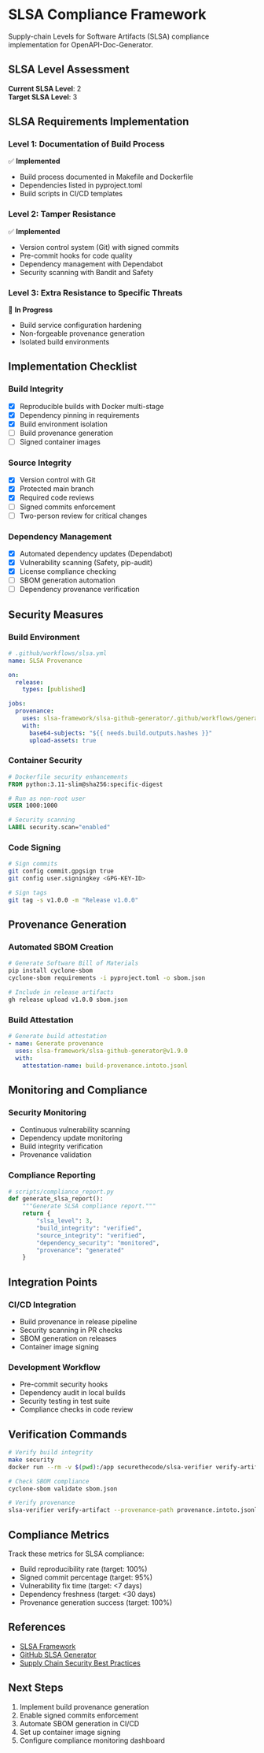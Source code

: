 # SLSA Compliance Framework

Supply-chain Levels for Software Artifacts (SLSA) compliance implementation for OpenAPI-Doc-Generator.

## SLSA Level Assessment

**Current SLSA Level**: 2  
**Target SLSA Level**: 3

## SLSA Requirements Implementation

### Level 1: Documentation of Build Process
✅ **Implemented**
- Build process documented in Makefile and Dockerfile
- Dependencies listed in pyproject.toml
- Build scripts in CI/CD templates

### Level 2: Tamper Resistance
✅ **Implemented**
- Version control system (Git) with signed commits
- Pre-commit hooks for code quality
- Dependency management with Dependabot
- Security scanning with Bandit and Safety

### Level 3: Extra Resistance to Specific Threats
🔄 **In Progress**
- Build service configuration hardening
- Non-forgeable provenance generation
- Isolated build environments

## Implementation Checklist

### Build Integrity
- [x] Reproducible builds with Docker multi-stage
- [x] Dependency pinning in requirements
- [x] Build environment isolation
- [ ] Build provenance generation
- [ ] Signed container images

### Source Integrity
- [x] Version control with Git
- [x] Protected main branch
- [x] Required code reviews
- [ ] Signed commits enforcement
- [ ] Two-person review for critical changes

### Dependency Management
- [x] Automated dependency updates (Dependabot)
- [x] Vulnerability scanning (Safety, pip-audit)
- [x] License compliance checking
- [ ] SBOM generation automation
- [ ] Dependency provenance verification

## Security Measures

### Build Environment
```yaml
# .github/workflows/slsa.yml
name: SLSA Provenance

on:
  release:
    types: [published]

jobs:
  provenance:
    uses: slsa-framework/slsa-github-generator/.github/workflows/generator_generic_slsa3.yml@v1.9.0
    with:
      base64-subjects: "${{ needs.build.outputs.hashes }}"
      upload-assets: true
```

### Container Security
```dockerfile
# Dockerfile security enhancements
FROM python:3.11-slim@sha256:specific-digest

# Run as non-root user
USER 1000:1000

# Security scanning
LABEL security.scan="enabled"
```

### Code Signing
```bash
# Sign commits
git config commit.gpgsign true
git config user.signingkey <GPG-KEY-ID>

# Sign tags
git tag -s v1.0.0 -m "Release v1.0.0"
```

## Provenance Generation

### Automated SBOM Creation
```bash
# Generate Software Bill of Materials
pip install cyclone-sbom
cyclone-sbom requirements -i pyproject.toml -o sbom.json

# Include in release artifacts
gh release upload v1.0.0 sbom.json
```

### Build Attestation
```yaml
# Generate build attestation
- name: Generate provenance
  uses: slsa-framework/slsa-github-generator@v1.9.0
  with:
    attestation-name: build-provenance.intoto.jsonl
```

## Monitoring and Compliance

### Security Monitoring
- Continuous vulnerability scanning
- Dependency update monitoring
- Build integrity verification
- Provenance validation

### Compliance Reporting
```python
# scripts/compliance_report.py
def generate_slsa_report():
    """Generate SLSA compliance report."""
    return {
        "slsa_level": 3,
        "build_integrity": "verified",
        "source_integrity": "verified", 
        "dependency_security": "monitored",
        "provenance": "generated"
    }
```

## Integration Points

### CI/CD Integration
- Build provenance in release pipeline
- Security scanning in PR checks
- SBOM generation on releases
- Container image signing

### Development Workflow
- Pre-commit security hooks
- Dependency audit in local builds
- Security testing in test suite
- Compliance checks in code review

## Verification Commands

```bash
# Verify build integrity
make security
docker run --rm -v $(pwd):/app securethecode/slsa-verifier verify-artifact

# Check SBOM compliance  
cyclone-sbom validate sbom.json

# Verify provenance
slsa-verifier verify-artifact --provenance-path provenance.intoto.jsonl
```

## Compliance Metrics

Track these metrics for SLSA compliance:
- Build reproducibility rate (target: 100%)
- Signed commit percentage (target: 95%)
- Vulnerability fix time (target: <7 days)
- Dependency freshness (target: <30 days)
- Provenance generation success (target: 100%)

## References

- [SLSA Framework](https://slsa.dev/)
- [GitHub SLSA Generator](https://github.com/slsa-framework/slsa-github-generator)
- [Supply Chain Security Best Practices](https://cloud.google.com/docs/security/supply-chain-security)

## Next Steps

1. Implement build provenance generation
2. Enable signed commits enforcement
3. Automate SBOM generation in CI/CD
4. Set up container image signing
5. Configure compliance monitoring dashboard